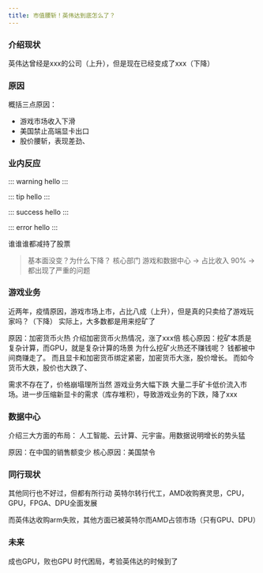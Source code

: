 ```yaml
---
title: 市值腰斩！英伟达到底怎么了？
---
```


### 介绍现状
英伟达曾经是xxx的公司（上升），但是现在已经变成了xxx（下降）

### 原因

概括三点原因：
- 游戏市场收入下滑
- 美国禁止高端显卡出口
- 股价腰斩，表现差劲、

### 业内反应

::: warning
hello
:::

::: tip
hello
:::

::: success
hello
:::

::: error
hello
:::

谁谁谁都减持了股票

> 基本面没变？为什么下降？
核心部门 游戏和数据中心 -> 占比收入 90% -> 都出现了严重的问题

### 游戏业务

近两年，疫情原因，游戏市场上市，占比八成（上升），但是真的只卖给了游戏玩家吗？（下降）
实际上，大多数都是用来挖矿了

原因：加密货币火热
介绍加密货币火热情况，涨了xxx倍
核心原因：挖矿本质是复杂计算，而GPU，就是复杂计算的场景
为什么挖矿火热还不赚钱呢？
钱都被中间商赚走了。
而且显卡和加密货币绑定紧密，加密货币大涨，股价增长。
而如今货币大跌，股价也大跌了、

需求不存在了，价格崩塌理所当然
游戏业务大幅下跌
大量二手矿卡低价流入市场。进一步压缩新显卡的需求（库存堆积），导致游戏业务的下跌，降了xxx

### 数据中心

介绍三大方面的布局： 人工智能、云计算、元宇宙。用数据说明增长的势头猛

原因：在中国的销售额变少
核心原因：美国禁令

### 同行现状

其他同行也不好过，但都有所行动
英特尔转行代工，AMD收购赛灵思，CPU，GPU，FPGA、DPU全面发展

而英伟达收购arm失败，其他方面已被英特尔而AMD占领市场（只有GPU、DPU）

### 未来

成也GPU，败也GPU
时代困局，考验英伟达的时候到了